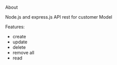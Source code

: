 About 

Node.js and express.js API rest for customer Model

Features: 
 - create
 - update
 - delete
 - remove all
 - read
